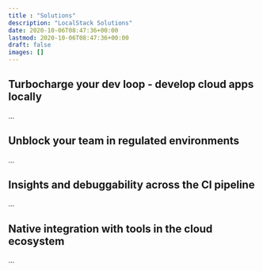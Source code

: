 ```yaml
---
title : "Solutions"
description: "LocalStack Solutions"
date: 2020-10-06T08:47:36+00:00
lastmod: 2020-10-06T08:47:36+00:00
draft: false
images: []
---
```


## Turbocharge your dev loop - develop cloud apps locally
...

## Unblock your team in regulated environments
...

## Insights and debuggability across the CI pipeline
...

## Native integration with tools in the cloud ecosystem
...
